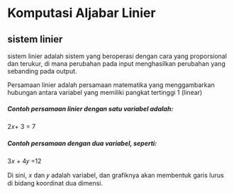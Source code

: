# Komputasi Aljabar Linier
## sistem linier


sistem linier adalah sistem yang beroperasi dengan cara yang proporsional dan terukur, di mana perubahan pada input menghasilkan perubahan yang sebanding pada output.

Persamaan linier adalah persamaan matematika yang menggambarkan hubungan antara variabel yang memiliki pangkat tertinggi 1 (linear)

##### Contoh persamaan linier dengan satu variabel adalah:

2𝑥+ 3 = 7

##### Contoh persamaan dengan dua variabel, seperti:

3𝑥 + 4𝑦 =12

Di sini, 𝑥 dan 𝑦 adalah variabel, dan grafiknya akan membentuk garis lurus di bidang koordinat dua dimensi.

